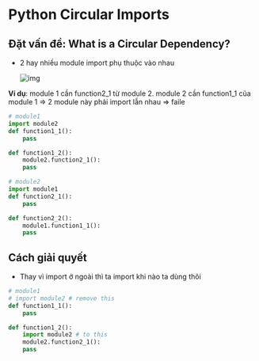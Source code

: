# Python Circular Imports

## Đặt vấn đề: What is a Circular Dependency?
- 2 hay nhiều module import phụ thuộc vào nhau

  ![img](https://s3.amazonaws.com/stackabuse/media/python-circular-imports-1.png)

**Ví dụ**: module 1 cần function2_1 từ module 2. module 2 cần function1_1 của module 1 => 2 module này phải import lẫn nhau => faile

```python
# module1
import module2
def function1_1():
    pass

def function1_2():
    module2.function2_1():
    pass
```



```python
# module2
import module1
def function2_1():
    pass

def function2_2():
    module1.function1_1():
    pass
```

## Cách giải quyết

- Thay vì import ở ngoài thì ta import khi nào ta dùng thôi

```python
# module1
# import module2 # remove this
def function1_1():
    pass

def function1_2():
	import module2 # to this
    module2.function2_1():
    pass
```

